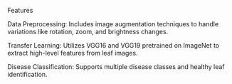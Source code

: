 Features

Data Preprocessing: Includes image augmentation techniques to handle variations like rotation, zoom, and brightness changes.

Transfer Learning: Utilizes VGG16 and VGG19 pretrained on ImageNet to extract high-level features from leaf images.

Disease Classification: Supports multiple disease classes and healthy leaf identification.
